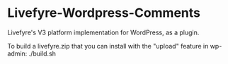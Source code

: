Livefyre-Wordpress-Comments
===========================

Livefyre's V3 platform implementation for WordPress, as a plugin.

To build a livefyre.zip that you can install with the "upload" feature in wp-admin:
./build.sh
